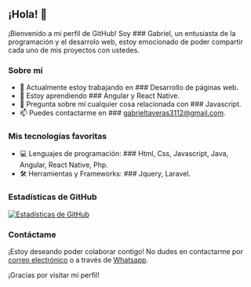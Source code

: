 ## ¡Hola! 👋

¡Bienvenido a mi perfil de GitHub! Soy ### Gabriel, un entusiasta de la programación y el desarrolo web, estoy emocionado de poder compartir cada uno de mis proyectos con ustedes.

### Sobre mí

- 🔭 Actualmente estoy trabajando en ### Desarrollo de páginas web.
- 🌱 Estoy aprendiendo ### Angular y React Native.
- 💬 Pregunta sobre mí cualquier cosa relacionada con ### Javascript.
- 📫 Puedes contactarme en ### gabrieltaveras3112@gmail.com.

### Mis tecnologías favoritas

- 💻 Lenguajes de programación: ### Html, Css, Javascript, Java, Angular, React Native, Php.
- 🛠️ Herramientas y Frameworks: ### Jquery, Laravel.

### Estadísticas de GitHub

[![Estadísticas de GitHub](https://github-readme-stats.vercel.app/api?username=imgaby&show_icons=true&theme=radical)](https://github.com/imgaby)

### Contáctame

¡Estoy deseando poder colaborar contigo! No dudes en contactarme por [correo electrónico](mailto:gabrieltaveras3112@gmail.com) o a través de [Whatsapp](123456789).

¡Gracias por visitar mi perfil!
